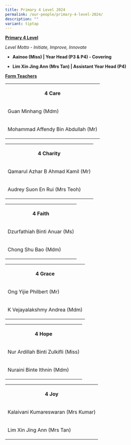 ```yaml
---
title: Primary 4 Level 2024
permalink: /our-people/primary-4-level-2024/
description: ""
variant: tiptap
---
```

<p><strong><u>Primary 4 Level</u></strong></p><p><em>Level Motto - Initiate, Improve, Innovate</em></p><p></p><ul data-tight="true" class="tight"><li><p><strong>Aainoo (Miss) | Year Head (P3 &amp; P4) - Covering</strong></p></li><li><p><strong>Lim Xin Jing Ann (Mrs Tan) | Assistant Year Head (P4)</strong></p></li></ul><p></p><p><strong><u>Form Teachers</u></strong></p><table><tbody><tr><th rowspan="1" colspan="1"><p>4 Care</p></th></tr><tr><td rowspan="1" colspan="1"><p>Guan Minhang (Mdm)</p><p></p></td></tr><tr><td rowspan="1" colspan="1"><p>Mohammad Affendy Bin Abdullah (Mr)</p></td></tr></tbody></table><p></p><table><tbody><tr><th rowspan="1" colspan="1"><p>4 Charity</p></th></tr><tr><td rowspan="1" colspan="1"><p>Qamarul Azhar B Ahmad Kamil (Mr)</p></td></tr><tr><td rowspan="1" colspan="1"><p>Audrey Suon En Rui (Mrs Teoh)</p></td></tr></tbody></table><p></p><table><tbody><tr><th rowspan="1" colspan="1"><p>4 Faith</p></th></tr><tr><td rowspan="1" colspan="1"><p>Dzurfathiah Binti Anuar (Ms)</p></td></tr><tr><td rowspan="1" colspan="1"><p>Chong Shu Bao (Mdm)</p></td></tr></tbody></table><p></p><table><tbody><tr><th rowspan="1" colspan="1"><p>4 Grace</p></th></tr><tr><td rowspan="1" colspan="1"><p>Ong Yijie Philbert (Mr)</p></td></tr><tr><td rowspan="1" colspan="1"><p>K Vejayalakshmy Andrea (Mdm)</p></td></tr></tbody></table><p></p><table><tbody><tr><th rowspan="1" colspan="1"><p>4 Hope</p></th></tr><tr><td rowspan="1" colspan="1"><p>Nur Ardillah Binti Zulkifli (Miss)</p></td></tr><tr><td rowspan="1" colspan="1"><p>Nuraini Binte Ithnin (Mdm)</p></td></tr></tbody></table><p></p><table><tbody><tr><th rowspan="1" colspan="1"><p>4 Joy</p></th></tr><tr><td rowspan="1" colspan="1"><p>Kalaivani Kumareswaran (Mrs Kumar)</p></td></tr><tr><td rowspan="1" colspan="1"><p>Lim Xin Jing Ann (Mrs Tan)</p></td></tr></tbody></table><p></p>